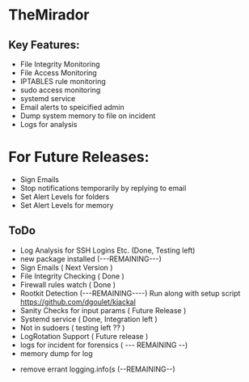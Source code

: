 # TheMirador


## Key Features:
* File Integrity Monitoring
* File Access Monitoring
* IPTABLES rule monitoring 
* sudo access monitoring 
* systemd service 
* Email alerts to speicified admin 
* Dump system memory to file on incident
* Logs for analysis

# For Future Releases:
* Sign Emails 
* Stop notifications temporarily by replying to email
* Set Alert Levels for folders
* Set Alert Levels for memory



## ToDo

*  Log Analysis for SSH Logins Etc. (Done, Testing left)
*  new package installed (---REMAINING---)
*  Sign Emails ( Next Version )
*  File Integrity Checking ( Done )
*  Firewall rules watch ( Done )
*  Rootkit Detection (---REMAINING----) Run along with setup script
            https://github.com/dgoulet/kjackal
*  Sanity Checks for input params ( Future Release )
*  Systemd service ( Done, Integration left )
* Not in sudoers   ( testing left ?? )
*  LogRotation Support ( Future release )
* logs for incident for forensics ( --- REMAINING --)
* memory dump for log
- remove errant logging.info(s (--REMAINING--)